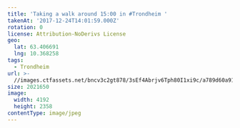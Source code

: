 ```yaml
---
title: 'Taking a walk around 15:00 in #Trondheim '
takenAt: '2017-12-24T14:01:59.000Z'
rotation: 0
license: Attribution-NoDerivs License
geo:
  lat: 63.406691
  lng: 10.368258
tags:
  - Trondheim
url: >-
  //images.ctfassets.net/bncv3c2gt878/3sEf4Abrjv6Tph80I1xi9c/a789d60a91c2f8e22bc7d4879c56b85f/taking-a-walk-around-1500-in-trondheim_24400252057_o
size: 2021650
image:
  width: 4192
  height: 2358
contentType: image/jpeg
---
```


